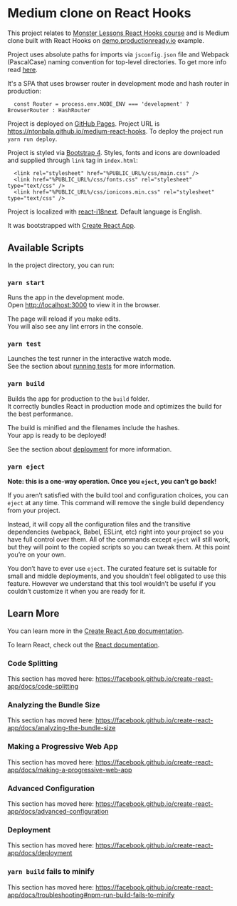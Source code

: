 # Medium clone on React Hooks

This project relates to [Monster Lessons React Hooks course](https://monsterlessons.com/project/series/react-hooks-pishem-realnyj-proekt-s-nulya) and is Medium clone built with React Hooks on [demo.productionready.io](https://demo.productionready.io/) example.

Project uses absolute paths for imports via `jsconfig.json` file and Webpack (PascalCase) naming convention for top-level directories. To get more info read [here](https://medium.com/hackernoon/absolute-imports-with-create-react-app-4c6cfb66c35d).

It's a SPA that uses browser router in development mode and hash router in production:

```
  const Router = process.env.NODE_ENV === 'development' ? BrowserRouter : HashRouter
```

Project is deployed on [GitHub Pages](https://pages.github.com/). Project URL is https://ntonbala.github.io/medium-react-hooks. To deploy the project run `yarn run deploy`.

Project is styled via [Bootstrap 4](https://getbootstrap.com/). Styles, fonts and icons are downloaded and supplied through `link` tag in `index.html`:

```
  <link rel="stylesheet" href="%PUBLIC_URL%/css/main.css" />
  <link href="%PUBLIC_URL%/css/fonts.css" rel="stylesheet" type="text/css" />
  <link href="%PUBLIC_URL%/css/ionicons.min.css" rel="stylesheet" type="text/css" />
```

Project is localized with [react-i18next](https://locize.com/blog/react-i18next/). Default language is English.

It was bootstrapped with [Create React App](https://github.com/facebook/create-react-app).

## Available Scripts

In the project directory, you can run:

### `yarn start`

Runs the app in the development mode.<br />
Open [http://localhost:3000](http://localhost:3000) to view it in the browser.

The page will reload if you make edits.<br />
You will also see any lint errors in the console.

### `yarn test`

Launches the test runner in the interactive watch mode.<br />
See the section about [running tests](https://facebook.github.io/create-react-app/docs/running-tests) for more information.

### `yarn build`

Builds the app for production to the `build` folder.<br />
It correctly bundles React in production mode and optimizes the build for the best performance.

The build is minified and the filenames include the hashes.<br />
Your app is ready to be deployed!

See the section about [deployment](https://facebook.github.io/create-react-app/docs/deployment) for more information.

### `yarn eject`

**Note: this is a one-way operation. Once you `eject`, you can’t go back!**

If you aren’t satisfied with the build tool and configuration choices, you can `eject` at any time. This command will remove the single build dependency from your project.

Instead, it will copy all the configuration files and the transitive dependencies (webpack, Babel, ESLint, etc) right into your project so you have full control over them. All of the commands except `eject` will still work, but they will point to the copied scripts so you can tweak them. At this point you’re on your own.

You don’t have to ever use `eject`. The curated feature set is suitable for small and middle deployments, and you shouldn’t feel obligated to use this feature. However we understand that this tool wouldn’t be useful if you couldn’t customize it when you are ready for it.

## Learn More

You can learn more in the [Create React App documentation](https://facebook.github.io/create-react-app/docs/getting-started).

To learn React, check out the [React documentation](https://reactjs.org/).

### Code Splitting

This section has moved here: https://facebook.github.io/create-react-app/docs/code-splitting

### Analyzing the Bundle Size

This section has moved here: https://facebook.github.io/create-react-app/docs/analyzing-the-bundle-size

### Making a Progressive Web App

This section has moved here: https://facebook.github.io/create-react-app/docs/making-a-progressive-web-app

### Advanced Configuration

This section has moved here: https://facebook.github.io/create-react-app/docs/advanced-configuration

### Deployment

This section has moved here: https://facebook.github.io/create-react-app/docs/deployment

### `yarn build` fails to minify

This section has moved here: https://facebook.github.io/create-react-app/docs/troubleshooting#npm-run-build-fails-to-minify
